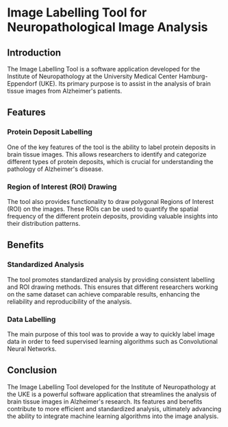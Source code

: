 # Image Labelling Tool for Neuropathological Image Analysis

## Introduction

The Image Labelling Tool is a software application developed for the Institute of Neuropathology at the University Medical Center Hamburg-Eppendorf (UKE). Its primary purpose is to assist in the analysis of brain tissue images from Alzheimer's patients.

## Features

### Protein Deposit Labelling

One of the key features of the tool is the ability to label protein deposits in brain tissue images. This allows researchers to identify and categorize different types of protein deposits, which is crucial for understanding the pathology of Alzheimer's disease.

### Region of Interest (ROI) Drawing

The tool also provides functionality to draw polygonal Regions of Interest (ROI) on the images. These ROIs can be used to quantify the spatial frequency of the different protein deposits, providing valuable insights into their distribution patterns.

## Benefits

### Standardized Analysis

The tool promotes standardized analysis by providing consistent labelling and ROI drawing methods. This ensures that different researchers working on the same dataset can achieve comparable results, enhancing the reliability and reproducibility of the analysis.

### Data Labelling

The main purpose of this tool was to provide a way to quickly label image data in order to feed supervised learning algorithms such as Convolutional Neural Networks.

## Conclusion

The Image Labelling Tool developed for the Institute of Neuropathology at the UKE is a powerful software application that streamlines the analysis of brain tissue images in Alzheimer's research. Its features and benefits contribute to more efficient and standardized analysis, ultimately advancing the ability to integrate machine learning algorithms into the image analysis.
